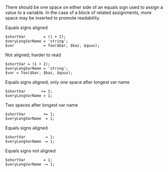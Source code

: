 There should be one space on either side of an equals sign used to assign a value to a variable. In the case of a block of related assignments, more space may be inserted to promote readability.

Equals signs aligned
```
$shortVar        = (1 + 2);
$veryLongVarName = 'string';
$var             = foo($bar, $baz, $quux);
```

Not aligned; harder to read
```
$shortVar = (1 + 2);
$veryLongVarName = 'string';
$var = foo($bar, $baz, $quux);
```

Equals signs aligned; only one space after longest var name
```
$shortVar       += 1;
$veryLongVarName = 1;
```

Two spaces after longest var name
```
$shortVar        += 1;
$veryLongVarName  = 1;
```

Equals signs aligned
```
$shortVar         = 1;
$veryLongVarName -= 1;
```

Equals signs not aligned
```
$shortVar        = 1;
$veryLongVarName -= 1;
```
